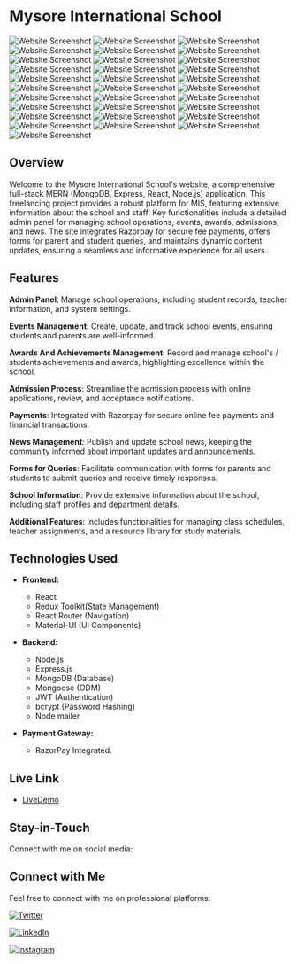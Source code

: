 # Mysore International School

![Website Screenshot](./client/src/assets/Images/WebsiteImages/new%20(1).png)
![Website Screenshot](./client/src/assets/Images/WebsiteImages/new%20(2).png)
![Website Screenshot](./client/src/assets/Images/WebsiteImages/new%20(3).png)
![Website Screenshot](./client/src/assets/Images/WebsiteImages/new%20(4).png)
![Website Screenshot](./client/src/assets/Images/WebsiteImages/new%20(5).png)
![Website Screenshot](./client/src/assets/Images/WebsiteImages/new%20(6).png)
![Website Screenshot](./client/src/assets/Images/WebsiteImages/Screenshot1.png)
![Website Screenshot](./client/src/assets/Images/WebsiteImages/Screenshot2.png)
![Website Screenshot](./client/src/assets/Images/WebsiteImages/new%20(8).png)
![Website Screenshot](./client/src/assets/Images/WebsiteImages/new%20(9).png)
![Website Screenshot](./client/src/assets/Images/WebsiteImages/Screenshot4.png)
![Website Screenshot](./client/src/assets/Images/WebsiteImages/new%20(12).png)
![Website Screenshot](./client/src/assets/Images/WebsiteImages/new%20(13).png)
![Website Screenshot](./client/src/assets/Images/WebsiteImages/new%20(14).png)
![Website Screenshot](./client/src/assets/Images/WebsiteImages/new%20(15).png)
![Website Screenshot](./client/src/assets/Images/WebsiteImages/new%20(11).png)
![Website Screenshot](./client/src/assets/Images/WebsiteImages/new%20(10).png)
![Website Screenshot](./client/src/assets/Images/WebsiteImages/Screenshot7.png)
![Website Screenshot](./client/src/assets/Images/WebsiteImages/Screenshot8.png)
![Website Screenshot](./client/src/assets/Images/WebsiteImages/Screenshot9.png)
![Website Screenshot](./client/src/assets/Images/WebsiteImages/Screenshot10.png)
![Website Screenshot](./client/src/assets/Images/WebsiteImages/Screenshot11.png)
![Website Screenshot](./client/src/assets/Images/WebsiteImages/Screenshot12.png)
![Website Screenshot](./client/src/assets/Images/WebsiteImages/Screenshot13.png)
![Website Screenshot](./client/src/assets/Images/WebsiteImages/Screenshot14.png)
![Website Screenshot](./client/src/assets/Images/WebsiteImages/Screenshot15.png)
![Website Screenshot](./client/src/assets/Images/WebsiteImages/Screenshot16.png)
![Website Screenshot](./client/src/assets/Images/WebsiteImages/Screenshot17.png)
![Website Screenshot](./client/src/assets/Images/WebsiteImages/Screenshot18.png)
![Website Screenshot](./client/src/assets/Images/WebsiteImages/new%20(7).png)
![Website Screenshot](./client/src/assets/Images/WebsiteImages/Screenshot20.png)

## Overview


Welcome to the Mysore International School's website, a comprehensive full-stack MERN (MongoDB, Express, React, Node.js) application. This freelancing project provides a robust platform for MIS, featuring extensive information about the school and staff. Key functionalities include a detailed admin panel for managing school operations, events, awards, admissions, and news. The site integrates Razorpay for secure fee payments, offers forms for parent and student queries, and maintains dynamic content updates, ensuring a seamless and informative experience for all users.

## Features

**Admin Panel**: Manage school operations, including student records, teacher information, and system settings.

**Events Management**: Create, update, and track school events, ensuring students and parents are well-informed.

**Awards And Achievements Management**: Record and manage school's / students achievements and awards, highlighting excellence within the school.

**Admission Process**: Streamline the admission process with online applications, review, and acceptance notifications.

**Payments**: Integrated with Razorpay for secure online fee payments and financial transactions.

**News Management**: Publish and update school news, keeping the community informed about important updates and announcements.

**Forms for Queries**: Facilitate communication with forms for parents and students to submit queries and receive timely responses.

**School Information**: Provide extensive information about the school, including staff profiles and department details.

**Additional Features**: Includes functionalities for managing class schedules, teacher assignments, and a resource library for study materials.

## Technologies Used

- **Frontend:**
  - React
  - Redux Toolkit(State Management)
  - React Router (Navigation)
  - Material-UI (UI Components)

- **Backend:**
  - Node.js
  - Express.js
  - MongoDB (Database)
  - Mongoose (ODM)
  - JWT (Authentication)
  - bcrypt (Password Hashing)
  - Node mailer
  
- **Payment Gateway:**
  - RazorPay Integrated.

## Live Link

 - [LiveDemo](http://localhost:5173/)

## Stay-in-Touch

Connect with me on social media:

## Connect with Me

Feel free to connect with me on professional platforms:

[![Twitter](https://img.shields.io/badge/Twitter-rohith_m_kira-00acee?style=for-the-badge&logo=twitter&logoColor=white)](https://twitter.com/rohith_m_kira)

[![LinkedIn](https://img.shields.io/badge/LinkedIn-rohith_kira-0077b5?style=for-the-badge&logo=linkedin&logoColor=white)](https://www.linkedin.com/in/rohith-kira-bab309267/)
 
[![Instagram](https://img.shields.io/badge/Instagram-rohith_kira-e4405f?style=for-the-badge&logo=instagram&logoColor=white)](https://www.instagram.com/rohith_kira/)
